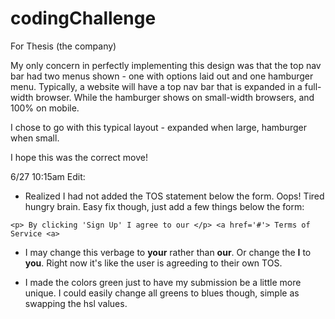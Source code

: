 # codingChallenge
For Thesis (the company)

My only concern in perfectly implementing this design was that the top nav bar had two menus shown - 
one with options laid out and one hamburger menu. Typically, a website will have a top nav bar that is 
expanded in a full-width browser. While the hamburger shows on small-width browsers, and 100% on mobile. 

I chose to go with this typical layout - expanded when large, hamburger when small. 

I hope this was the correct move!

6/27 10:15am Edit: 

- Realized I had not added the TOS statement below the form. Oops! Tired hungry brain. Easy fix though,
just add a few things below the form: 

` <p> By clicking 'Sign Up' I agree to our </p> <a href='#'> Terms of Service <a> `
  
- I may change this verbage to **your** rather than **our**. Or change the **I** to **you**. Right now it's like the user
  is agreeding to their own TOS. 
  
- I made the colors green just to have my submission be a little more unique. I could easily change all greens
to blues though, simple as swapping the hsl values. 

